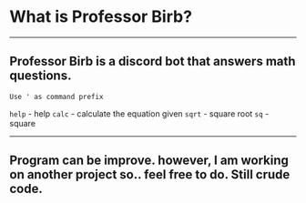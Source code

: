 
# What is Professor Birb? 
---
Professor Birb is a discord bot that answers math questions.
---
`Use ' as command prefix`

`help` - help
`calc` - calculate the equation given
`sqrt` - square root
`sq` - square

---
Program can be improve. however, I am working on another project so.. feel free to do. Still crude code.
---
